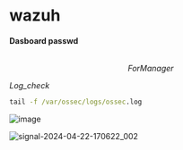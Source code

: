 # wazuh

#### Dasboard passwd 

```bash

```
$$For Manager$$

_Log_check_

```cmd
tail -f /var/ossec/logs/ossec.log
```

![image](https://github.com/rio-ke/wazuh/assets/88568938/07176c24-d06a-403a-83d6-36e8cd2a9380)

![signal-2024-04-22-170622_002](https://github.com/rio-ke/wazuh/assets/88568938/8db831b7-b896-46c0-b38f-c1c2a7894212)

